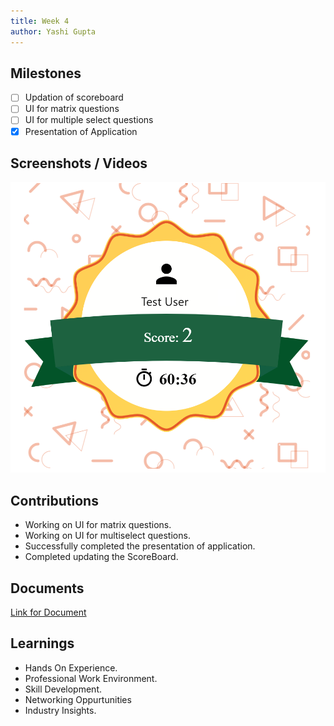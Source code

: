 ```yaml
---
title: Week 4
author: Yashi Gupta
---
```


## Milestones
- [ ] Updation of scoreboard
- [ ] UI for matrix questions
- [ ] UI for multiple select questions
- [x] Presentation of Application 

## Screenshots / Videos 
![ Link for image](<../../../../../images/Screenshot 2023-07-28 204800.png>)

## Contributions
- Working on UI for matrix questions.
- Working on UI for multiselect questions.
- Successfully completed the presentation of application.
- Completed updating the ScoreBoard.

## Documents
[Link for Document](https://docs.google.com/presentation/d/1XGMqSchXHymuQAmWp2t-dMxgt1BhFiMb/edit?usp=sharing&ouid=100288830519761865032&rtpof=true&sd=true)

## Learnings
- Hands On Experience.
- Professional Work Environment.
- Skill Development.
- Networking Oppurtunities
- Industry Insights.